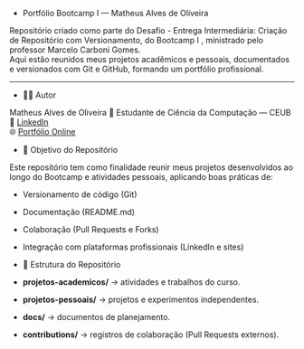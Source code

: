 - Portfólio Bootcamp I — Matheus Alves de Oliveira

Repositório criado como parte do Desafio - Entrega Intermediária: Criação de Repositório com Versionamento, do Bootcamp I , ministrado pelo professor Marcelo Carboni Gomes.  
Aqui estão reunidos meus projetos acadêmicos e pessoais, documentados e versionados com Git e GitHub, formando um portfólio profissional.

---

- 👨‍💻 Autor

Matheus Alves de Oliveira
📍 Estudante de Ciência da Computação — CEUB  
🔗 [LinkedIn](https://www.linkedin.com/in/matheus-alves-82495a381/)  
🌐 [Portfólio Online](https://sites.google.com/view/portofoliodigitalmatheusalves/início)

- 🎯 Objetivo do Repositório

Este repositório tem como finalidade reunir meus projetos desenvolvidos ao longo do Bootcamp e atividades pessoais, aplicando boas práticas de:
- Versionamento de código (Git)  
- Documentação (README.md)
- Colaboração (Pull Requests e Forks)  
- Integração com plataformas profissionais (LinkedIn e sites)


- 🧱 Estrutura do Repositório
  
- **projetos-academicos/** → atividades e trabalhos do curso.  
- **projetos-pessoais/** → projetos e experimentos independentes.  
- **docs/** → documentos de planejamento.  
- **contributions/** → registros de colaboração (Pull Requests externos).  
